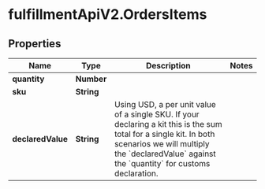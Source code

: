 # fulfillmentApiV2.OrdersItems

## Properties
Name | Type | Description | Notes
------------ | ------------- | ------------- | -------------
**quantity** | **Number** |  | 
**sku** | **String** |  | 
**declaredValue** | **String** | Using USD, a per unit value of a single SKU. If your declaring a kit this is the sum total for a single kit. In both scenarios we will multiply the &#x60;declaredValue&#x60; against the &#x60;quantity&#x60; for customs declaration. | 
